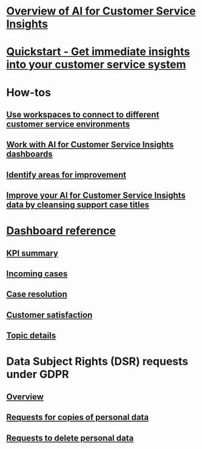 # [Overview of AI for Customer Service Insights](ai-csi-overview.md)

# [Quickstart - Get immediate insights into your customer service system](ai-csi-quickstart.md)

# How-tos

## [Use workspaces to connect to different customer service environments](ai-csi-use-workspaces.md)

## [Work with AI for Customer Service Insights dashboards](ai-csi-use-dash-sample-data.md)

## [Identify areas for improvement](ai-csi-improve-system.md)

## [Improve your AI for Customer Service Insights data by cleansing support case titles](ai-csi-settings.md)

# [Dashboard reference](ai-csi-dashboard-reference.md)

## [KPI summary](ai-csi-dash-kpi-summary.md)

## [Incoming cases](ai-csi-dash-incoming-cases.md)

## [Case resolution](ai-csi-dash-case-resolutions.md)

## [Customer satisfaction](ai-csi-dash-CSAT.md)

## [Topic details](ai-csi-dash-topic-details.md)

# Data Subject Rights (DSR) requests under GDPR

## [Overview](ai-csi-gdpr-summary.md)

## [Requests for copies of personal data ](ai-csi-gdpr-export.md)

## [Requests to delete personal data](ai-csi-gdpr-delete.md)
